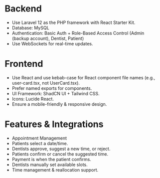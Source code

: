 # Backend
- Use Laravel 12 as the PHP framework with React Starter Kit.
- Database: MySQL
- Authentication: Basic Auth + Role-Based Access Control (Admin (backup account), Dentist, Patient)
- Use WebSockets for real-time updates.

# Frontend
- Use React and use kebab-case for React component file names (e.g., user-card.tsx, not UserCard.tsx).
- Prefer named exports for components.
- UI Framework: ShadCN UI + Tailwind CSS.
- Icons: Lucide React.
- Ensure a mobile-friendly & responsive design.

# Features & Integrations
- Appointment Management
- Patients select a date/time.
- Dentists approve, suggest a new time, or reject.
- Patients confirm or cancel the suggested time.
- Payment is when the patient confirms.
- Dentists manually set available slots.
- Time management & reallocation support.